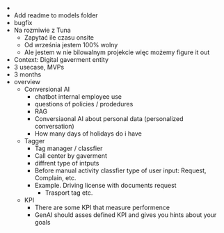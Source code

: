 -
- Add readme to models folder
- bugfix
- Na rozmiwie z Tuna
	- Zapytać ile czasu onsite
	- Od września jestem 100% wolny
	- Ale jestem w nie bilowalnym projekcie więc możemy figure it out
- Context: Digital gaverment entity
- 3 usecase, MVPs
- 3 months
- overview
	- Conversional AI
		- chatbot internal employee use
		- questions of policies / prodedures
		- RAG
		- Conversiaonal AI about personal data (personalized conversation)
		- How many days of holidays do i have
	- Tagger
		- Tag manager / classfier
		- Call center by gaverment
		- diffrent type of intputs
		- Before manual activity classfier type of user input: Request, Complain, etc.
		- Example. Driving license with documents request
			- Trasport tag etc.
	- KPI
		- There are some KPI that measure performence
		- GenAI should asses defined KPI and gives you hints about your goals